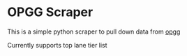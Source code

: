# OPGG Scraper

This is a simple python scraper to pull down data from [opgg](https://op.gg)

Currently supports top lane tier list